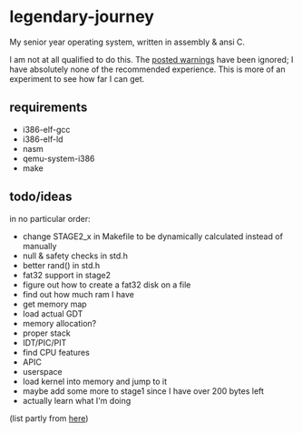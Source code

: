 # legendary-journey
My senior year operating system, written in assembly & ansi C.

I am not at all qualified to do this. The [posted warnings](https://wiki.osdev.org/Beginner_Mistakes#A_Hard_Truth) have been ignored; I have absolutely none of the recommended experience. This is more of an experiment to see how far I can get.

## requirements
- i386-elf-gcc
- i386-elf-ld
- nasm
- qemu-system-i386
- make

## todo/ideas
in no particular order:
- change STAGE2_x in Makefile to be dynamically calculated instead of manually
- null & safety checks in std.h
- better rand() in std.h
- fat32 support in stage2
- figure out how to create a fat32 disk on a file
- find out how much ram I have
- get memory map
- load actual GDT
- memory allocation?
- proper stack
- IDT/PIC/PIT
- find CPU features
- APIC
- userspace
- load kernel into memory and jump to it
- maybe add some more to stage1 since I have over 200 bytes left
- actually learn what I'm doing

(list partly from [here](https://wiki.osdev.org/Rolling_Your_Own_Bootloader))